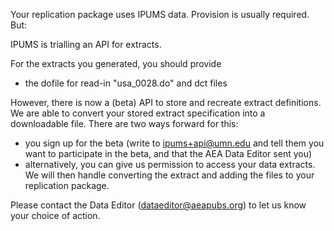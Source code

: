 Your replication package uses IPUMS data. Provision is usually required. But:

IPUMS is trialling an API for extracts. 

For the extracts you generated, you should provide

- the dofile for read-in "usa_0028.do" and dct files

However, there is now a (beta) API to store and recreate extract definitions. We are able to convert your stored extract specification into a downloadable file. There are two ways forward for this:

-  you sign up for the beta (write to ipums+api@umn.edu and tell them you want to participate in the beta, and that the AEA Data Editor sent you)
- alternatively, you can give us permission to access your data extracts. We will then handle converting the extract and adding the files to your replication package.

Please contact the Data Editor (dataeditor@aeapubs.org) to let us know your choice of action.
